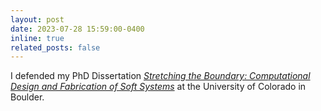 ```yaml
---
layout: post
date: 2023-07-28 15:59:00-0400
inline: true
related_posts: false
---
```


I defended my PhD Dissertation [_Stretching the Boundary: Computational Design and Fabrication of Soft Systems_](https://scholar.google.com/citations?view_op=view_citation&hl=en&user=5WBRnCEAAAAJ&citation_for_view=5WBRnCEAAAAJ:hqOjcs7Dif8C) at the University of Colorado in Boulder.
